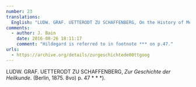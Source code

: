 ```yaml
---
number: 23
translations:
  English: "LUDW. GRAF. UETTERODT ZU SCHAFFENBERG, On the History of Medicine. (Berlin, 1875. 8vo) p. 47 * * *). [Trans. J. Bain]"
comments:
  - author: J. Bain
    date: 2016-08-26 18:11:17
    comment: "Hildegard is referred to in footnote *** on p.47."
urls:
  - https://archive.org/details/zurgeschichtede00ttgoog
---
```


LUDW. GRAF. UETTERODT ZU SCHAFFENBERG, <em>Zur Geschichte der Heilkunde</em>. (Berlin, 1875. 8vo) p. 47 * * *).
